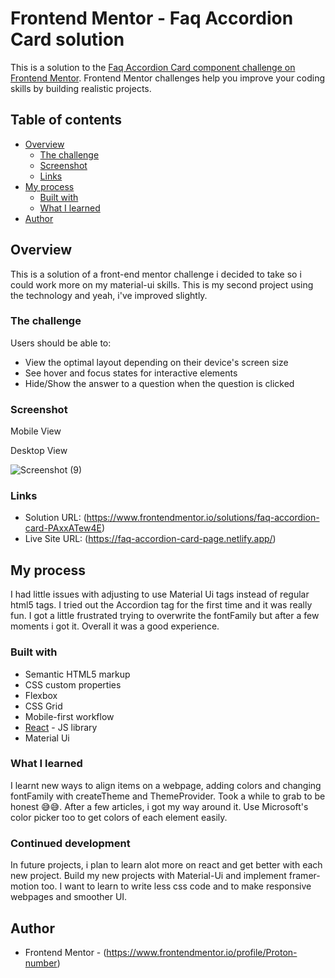 # Frontend Mentor - Faq Accordion Card solution

This is a solution to the [ Faq Accordion Card component challenge on Frontend Mentor](https://www.frontendmentor.io/challenges/faq-accordion-card-XlyjD0Oam). Frontend Mentor challenges help you improve your coding skills by building realistic projects. 

## Table of contents

- [Overview](#overview)
  - [The challenge](#the-challenge)
  - [Screenshot](#screenshot)
  - [Links](#links)
- [My process](#my-process)
  - [Built with](#built-with)
  - [What I learned](#what-i-learned)
- [Author](#author)



## Overview
This is a solution of a front-end mentor challenge i decided to take so i could work more on my material-ui skills. This is my second project using the technology and yeah, i've improved slightly.


### The challenge

Users should be able to:

- View the optimal layout depending on their device's screen size
- See hover and focus states for interactive elements
- Hide/Show the answer to a question when the question is clicked

### Screenshot

Mobile View


Desktop View

![Screenshot (9)](https://user-images.githubusercontent.com/67767150/194515565-bb3f0927-77c4-4d2d-85df-59ceec5f1e42.png)




### Links

- Solution URL: (https://www.frontendmentor.io/solutions/faq-accordion-card-PAxxATew4E)
- Live Site URL: (https://faq-accordion-card-page.netlify.app/)

## My process
 I had little issues with adjusting to use Material Ui tags instead of regular html5 tags. I tried out the Accordion tag for the first time and it was really fun. I got a little frustrated trying to overwrite the fontFamily but after a few moments i got it. Overall it was a good experience.

### Built with

- Semantic HTML5 markup
- CSS custom properties
- Flexbox
- CSS Grid
- Mobile-first workflow
- [React](https://reactjs.org/) - JS library
- Material Ui


### What I learned
I learnt new ways to align items on a webpage, adding colors and changing fontFamily with createTheme and ThemeProvider. Took a while to grab to be honest 😅😅. After a few articles, i got my way around it. Use Microsoft's color picker too to get colors of each element easily.


### Continued development
In future projects, i plan to learn alot more on react and get better with each new project. Build my new projects with Material-Ui and implement framer-motion too. I want to learn to write less css code and to make responsive webpages and smoother UI.

## Author

- Frontend Mentor - (https://www.frontendmentor.io/profile/Proton-number)

